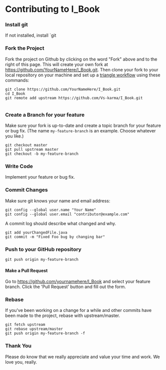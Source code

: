 Contributing to I_Book
=====================

### Install git 


If not installed, install `git

### Fork the Project

Fork the project on Github by clicking on the word "Fork" above and to the right of this page.  This will create your own fork at https://github.com/YourNameHere/I_Book.git.  Then clone your fork to your local repository on your machine and set up a [triangle workflow](https://github.com/forwards/first-contributions/blob/master/additional-material/git_workflow_scenarios/keeping-your-fork-synced-with-this-repository.md) using these commands:
```
git clone https://github.com/YourNameHere/I_Book.git
cd I_Book
git remote add upstream https://github.com/Vs-karma/I_Book.git


```
### Create a Branch for your feature

Make sure your fork is up-to-date and create a topic branch for your feature or bug fix.  (The name `my-feature-branch` is an example. Choose whatever you like.)

```
git checkout master
git pull upstream master
git checkout -b my-feature-branch
```

### Write Code

Implement your feature or bug fix.

### Commit Changes

Make sure git knows your name and email address:

```
git config --global user.name "Your Name"
git config --global user.email "contributor@example.com"
```
A commit log should describe what changed and why.

```
git add yourChangedFile.java
git commit -m "Fixed Foo bug by changing bar"
```

### Push to your GitHub repository

```
git push origin my-feature-branch
```

#### Make a Pull Request

Go to https://github.com/yournamehere/I_Book and select your feature branch. Click the 'Pull Request' button and fill out the form.

### Rebase

If you've been working on a change for a while and other commits have been made to the project, rebase with upstream/master.

```
git fetch upstream
git rebase upstream/master
git push origin my-feature-branch -f
```
### Thank You

Please do know that we really appreciate and value your time and work. We love you, really.
